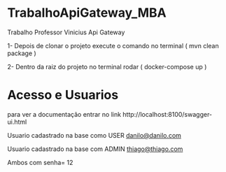 # TrabalhoApiGateway_MBA
Trabalho Professor Vinicius Api Gateway 

1- Depois de clonar o projeto execute o comando no terminal 
( mvn clean package )

2- Dentro da raiz do projeto no terminal rodar 
( docker-compose up )



# Acesso e Usuarios
para ver a documentação entrar no link http://localhost:8100/swagger-ui.html

Usuario cadastrado na base como USER danilo@danilo.com

Usuario cadastrado na base com ADMIN thiago@thiago.com

Ambos com senha= 12

